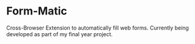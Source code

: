 # Form-Matic
Cross-Browser Extension to automatically fill web forms. Currently being developed as part of my final year project.
